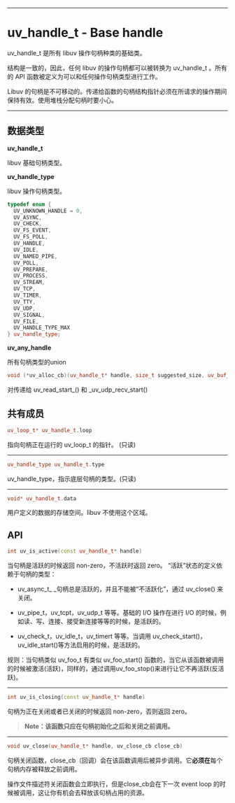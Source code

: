 
---

# uv\_handle\_t - Base handle

uv\_handle\_t 是所有 libuv 操作句柄种类的基础类。

结构是一致的，因此，任何 libuv  的操作句柄都可以被转换为 uv\_handle\_t 。所有的 API 函数被定义为可以和任何操作句柄类型进行工作。

Libuv 的句柄是不可移动的。传递给函数的句柄结构指针必须在所请求的操作期间保持有效。使用堆栈分配句柄时要小心。

---

## 数据类型

**uv\_handle\_t**

libuv 基础句柄类型。

**uv\_handle\_type**

libuv 操作句柄类型。

```cpp
typedef enum {
  UV_UNKNOWN_HANDLE = 0,
  UV_ASYNC,
  UV_CHECK,
  UV_FS_EVENT,
  UV_FS_POLL,
  UV_HANDLE,
  UV_IDLE,
  UV_NAMED_PIPE,
  UV_POLL,
  UV_PREPARE,
  UV_PROCESS,
  UV_STREAM,
  UV_TCP,
  UV_TIMER,
  UV_TTY,
  UV_UDP,
  UV_SIGNAL,
  UV_FILE,
  UV_HANDLE_TYPE_MAX
} uv_handle_type;
```

**uv\_any\_handle**

所有句柄类型的union

```cpp
void (*uv_alloc_cb)(uv_handle_t* handle, size_t suggested_size, uv_buf_t* buf)
```

对传递给 uv\_read\_start\_\(\) 和 \_uv\_udp\_recv\_start\(\)

## 共有成员

```cpp
uv_loop_t* uv_handle_t.loop
```

指向句柄正在运行的 uv\_loop\_t 的指针。 \(只读\)

---

```cpp
uv_handle_type uv_handle_t.type
```

uv\_handle\_type，指示底层句柄的类型。\(只读\)

---

```cpp
void* uv_handle_t.data
```

用户定义的数据的存储空间。libuv 不使用这个区域。

## API

```cpp
int uv_is_active(const uv_handle_t* handle)
```

当句柄是活跃的时候返回 non-zero，不活跃时返回 zero。 “活跃”状态的定义依赖于句柄的类型：

* uv\_async\_t_ _句柄总是活跃的，并且不能被“不活跃化”，通过 uv\_close\(\) 来关闭。

* uv\_pipe\_t，uv\_tcpt，uv\_udp\_t 等等。基础的 I/O 操作在进行 I/O  的时候，例如读、写、连接、接受新连接等等的时候，是活跃的。

* uv\_check\_t，uv\_idle\_t，uv\_timert 等等。当调用 uv\_check\_start\(\)，uv\_idle\_start\(\)等方法启用的时候，是活跃的。

规则：当句柄类似 uv\_foo\_t 有类似 uv\_foo\_start\(\) 函数的，当它从该函数被调用的时候被激活\(活跃\)，同样的，通过调用uv\_foo\_stop\(\)来进行让它不再活跃\(反活跃\)。

---

```cpp
int uv_is_closing(const uv_handle_t* handle)
```

句柄为正在关闭或者已关闭的时候返回 non-zero，否则返回 zero。

> **Note：该函数只应在句柄初始化之后和关闭之前调用。**

---

```cpp
void uv_close(uv_handle_t* handle, uv_close_cb close_cb)
```

句柄关闭函数，close\_cb（回调）会在该函数调用后被异步调用。它**必须在**每个句柄内存被释放之前调用。

操作文件描述符关闭函数会立即执行，但是close\_cb会在下一次 event loop 的时候被调用，这让你有机会去释放该句柄占用的资源。

